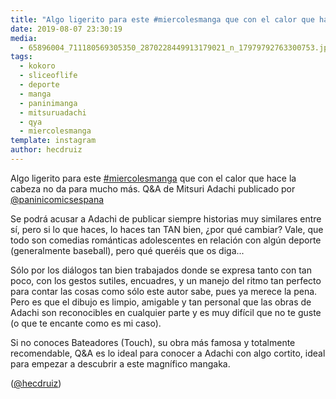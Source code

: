```yaml
---
title: "Algo ligerito para este #miercolesmanga que con el calor que hace la cabeza no da para mucho más. Q&A de Mitsuri Adachi publicado por @paninicomicsespana"
date: 2019-08-07 23:30:19
media: 
  - 65896004_711180569305350_2870228449913179021_n_17979792763300753.jpg
tags: 
  - kokoro
  - sliceoflife
  - deporte
  - manga
  - paninimanga
  - mitsuruadachi
  - qya
  - miercolesmanga
template: instagram
author: hecdruiz
---
```


Algo ligerito para este [#miercolesmanga](/tags/miercolesmanga) que con el calor que hace la cabeza no da para mucho más. Q&A de Mitsuri Adachi publicado por [@paninicomicsespana](https://instagram.com/paninicomicsespana)


Se podrá acusar a Adachi de publicar siempre historias muy similares entre sí, pero si lo que haces, lo haces tan TAN bien, ¿por qué cambiar? Vale, que todo son comedias románticas adolescentes en relación con algún deporte (generalmente baseball), pero qué queréis que os diga...


Sólo por los diálogos tan bien trabajados donde se expresa tanto con tan poco, con los gestos sutiles, encuadres, y un manejo del ritmo tan perfecto para contar las cosas como sólo este autor sabe, pues ya merece la pena. Pero es que el dibujo es limpio, amigable y tan personal que las obras de Adachi son reconocibles en cualquier parte y es muy difícil que no te guste (o que te encante como es mi caso).


Si no conoces Bateadores (Touch), su obra más famosa y totalmente recomendable, Q&A es lo ideal para conocer a Adachi con algo cortito, ideal para empezar a descubrir a este magnífico mangaka.




([@hecdruiz](https://instagram.com/hecdruiz))
